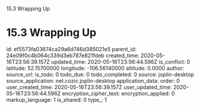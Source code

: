 15.3 Wrapping Up

# 15.3 Wrapping Up

id: ef5573fa03674ca29a6d746d385021e5
parent_id: 24e09f0c4b064c339d3eb787e821fdeb
created_time: 2020-05-16T23:56:39.157Z
updated_time: 2020-05-16T23:56:44.596Z
is_conflict: 0
latitude: 52.15700000
longitude: -106.56140000
altitude: 0.0000
author: 
source_url: 
is_todo: 0
todo_due: 0
todo_completed: 0
source: joplin-desktop
source_application: net.cozic.joplin-desktop
application_data: 
order: 0
user_created_time: 2020-05-16T23:56:39.157Z
user_updated_time: 2020-05-16T23:56:44.596Z
encryption_cipher_text: 
encryption_applied: 0
markup_language: 1
is_shared: 0
type_: 1